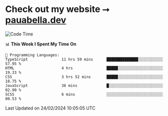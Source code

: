 # Check out my website ⭢ [pauabella.dev](https://pauabella.dev)

<!--START_SECTION:waka-->
![Code Time](http://img.shields.io/badge/Code%20Time-3%2C031%20hrs%2027%20mins-blue)

📊 **This Week I Spent My Time On** 

```text
💬 Programming Languages: 
TypeScript               11 hrs 59 mins      ██████████████░░░░░░░░░░░   57.95 % 
HTML                     4 hrs               █████░░░░░░░░░░░░░░░░░░░░   19.33 % 
CSS                      3 hrs 52 mins       █████░░░░░░░░░░░░░░░░░░░░   18.75 % 
JavaScript               36 mins             █░░░░░░░░░░░░░░░░░░░░░░░░   02.90 % 
SCSS                     6 mins              ░░░░░░░░░░░░░░░░░░░░░░░░░   00.53 % 
```


 Last Updated on 24/02/2024 10:05:05 UTC
<!--END_SECTION:waka-->
